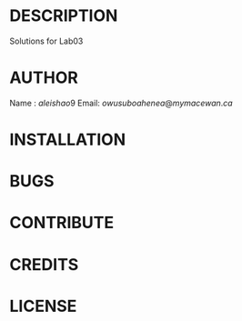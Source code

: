 # DESCRIPTION
 Solutions for Lab03
# AUTHOR
 Name : $aleishao9$
 Email: $owusuboahenea@mymacewan.ca$
# INSTALLATION
# BUGS
# CONTRIBUTE
# CREDITS
# LICENSE
